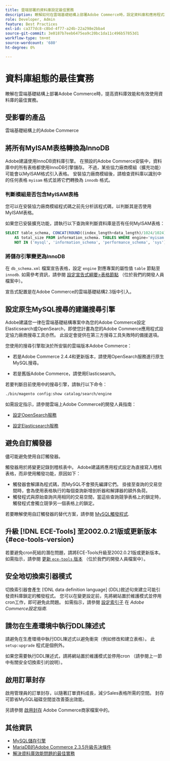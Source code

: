 ```yaml
---
title: 雲端部署的資料庫設定最佳實務
description: 瞭解如何在雲端基礎結構上部署Adobe Commerce時，設定資料庫和應用程式設定以提高效能。
role: Developer, Admin
feature: Best Practices
exl-id: ca377dc8-c8bd-4f77-a24b-22a298e2bba4
source-git-commit: 3e0187b7eeb6475ea9c20bc1da11c496b57853d1
workflow-type: tm+mt
source-wordcount: '680'
ht-degree: 0%

---
```


# 資料庫組態的最佳實務

瞭解在雲端基礎結構上部署Adobe Commerce時，提高資料庫效能和有效使用資料庫的最佳實務。

## 受影響的產品

雲端基礎結構上的Adobe Commerce

## 將所有MyISAM表格轉換為InnoDB

Adobe建議使用InnoDB資料庫引擎。 在預設的Adobe Commerce安裝中，資料庫中的所有表格都使用InnoDB引擎儲存。 不過，某些協力廠商模組（擴充功能）可能會以MyISAM格式引入表格。 安裝協力廠商模組後，請檢查資料庫以識別中的任何表格 `myisam` 格式並將它們轉換為 `innodb` 格式。

### 判斷模組是否包含MyISAM表格

您可以在安裝協力廠商模組程式碼之前先分析該程式碼，以判斷其是否使用MyISAM表格。

如果您已安裝擴充功能，請執行以下查詢來判斷資料庫是否有任何MyISAM表格：

```sql
SELECT table_schema, CONCAT(ROUND((index_length+data_length)/1024/1024),'MB')
    AS total_size FROM information_schema. TABLES WHERE engine='myisam' AND table_schema
    NOT IN ('mysql', 'information_schema', 'performance_schema', 'sys');
```

### 將儲存引擎變更為InnoDB

在 `db_schema.xml` 檔案宣告表格，設定 `engine` 對應專案的屬性值 `table` 節點至 `innodb`. 如需參考資訊，請參閱 [設定宣告式綱要>表格節點](https://developer.adobe.com/commerce/php/development/components/declarative-schema/configuration/) （位於我們的開發人員檔案中）。

宣告式配置是在Adobe Commerce的雲端基礎結構2.3版中引入。

## 設定原生MySQL搜尋的建議搜尋引擎

Adobe建議您一律在雲端基礎結構專案中為您的Adobe Commerce設定Elasticsearch或OpenSearch，即使您計畫為您的Adobe Commerce應用程式設定協力廠商搜尋工具亦然。 此設定會提供在第三方搜尋工具失敗時的備援選項。

您使用的搜尋引擎取決於所安裝的雲端版本Adobe Commerce：

- 若是Adobe Commerce 2.4.4和更新版本，請使用OpenSearch服務進行原生MySQL搜尋。

- 若是舊版Adobe Commerce，請使用Elasticsearch。

若要判斷目前使用中的搜尋引擎，請執行以下命令：

```bash
./bin/magento config:show catalog/search/engine
```

如需設定指示，請參閱雲端上Adobe Commerce的開發人員指南：

- [設定OpenSearch服務](https://devdocs.magento.com/cloud/project/services-opensearch.html)

- [設定Elasticsearch服務](https://devdocs.magento.com/cloud/project/services-elastic.html)

## 避免自訂觸發器

儘可能避免使用自訂觸發器。

觸發器用於將變更記錄到稽核表中。 Adobe建議將應用程式設定為直接寫入稽核表格，而非使用觸發功能，原因如下：

- 觸發器會解譯為程式碼，而MySQL不會預先編譯它們。 掛接至查詢的交易空間時，會為使用表格執行的每個查詢新增剖析器和解譯器的額外負荷。
- 觸發程式與原始查詢共用相同的交易空間，當這些查詢競爭表格上的鎖定時，觸發程式會獨立競爭另一個表格上的鎖定。

若要瞭解使用自訂觸發器的替代方案，請參閱 [MySQL觸發程式](mysql-configuration.md#triggers).

## 升級 [!DNL ECE-Tools] 至2002.0.21版或更新版本 {#ece-tools-version}

若要避免cron死結的潛在問題，請將ECE-Tools升級至2002.0.21版或更新版本。 如需指示，請參閱 [更新 `ece-tools` 版本](https://devdocs.magento.com/cloud/project/ece-tools-update.html) （位於我們的開發人員檔案中）。

## 安全地切換索引器模式

<!--This best practice might belong in the Maintenance phase. Database lock prevention might be consolidated under a single heading-->

切換索引器會產生 [!DNL data definition language] (DDL)敘述句來建立可能引發資料庫鎖定的觸發程式。 您可以在變更設定前，先將網站置於維護模式並停用cron工作，即可避免此問題。
如需指示，請參閱 [設定索引子](https://experienceleague.adobe.com/docs/commerce-operations/configuration-guide/cli/manage-indexers.html#configure-indexers-1) 在 *Adobe Commerce設定指南*.

## 請勿在生產環境中執行DDL陳述式

請避免在生產環境中執行DDL陳述式以避免衝突（例如修改和建立表格）。 此 `setup:upgrade` 程式是個例外。

如果您需要執行DDL陳述式，請將網站置於維護模式並停用cron （請參閱上一節中有關安全切換索引的說明）。

## 啟用訂單封存

啟用管理員的訂單封存，以隨著訂單資料成長，減少Sales表格所需的空間。 封存可節省MySQL磁碟空間並改善簽出效能。

另請參閱 [啟用封存](https://experienceleague.adobe.com/docs/commerce-admin/stores-sales/order-management/orders/order-archive.html) Adobe Commerce商家檔案中的。

## 其他資訊

- [MySQL儲存引擎](https://dev.mysql.com/doc/refman/8.0/en/storage-engines.html)
- [MariaDB的Adobe Commerce 2.3.5升級先決條件](../maintenance/commerce-235-upgrade-prerequisites-mariadb.md)
- [解決資料庫效能問題的最佳實務](../maintenance/resolve-database-performance-issues.md)
